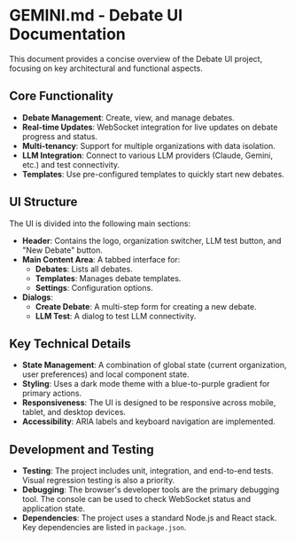 # GEMINI.md - Debate UI Documentation

This document provides a concise overview of the Debate UI project, focusing on key architectural and functional aspects.

## Core Functionality

- **Debate Management**: Create, view, and manage debates.
- **Real-time Updates**: WebSocket integration for live updates on debate progress and status.
- **Multi-tenancy**: Support for multiple organizations with data isolation.
- **LLM Integration**: Connect to various LLM providers (Claude, Gemini, etc.) and test connectivity.
- **Templates**: Use pre-configured templates to quickly start new debates.

## UI Structure

The UI is divided into the following main sections:

- **Header**: Contains the logo, organization switcher, LLM test button, and "New Debate" button.
- **Main Content Area**: A tabbed interface for:
    - **Debates**: Lists all debates.
    - **Templates**: Manages debate templates.
    - **Settings**: Configuration options.
- **Dialogs**:
    - **Create Debate**: A multi-step form for creating a new debate.
    - **LLM Test**: A dialog to test LLM connectivity.

## Key Technical Details

- **State Management**: A combination of global state (current organization, user preferences) and local component state.
- **Styling**: Uses a dark mode theme with a blue-to-purple gradient for primary actions.
- **Responsiveness**: The UI is designed to be responsive across mobile, tablet, and desktop devices.
- **Accessibility**: ARIA labels and keyboard navigation are implemented.

## Development and Testing

- **Testing**: The project includes unit, integration, and end-to-end tests. Visual regression testing is also a priority.
- **Debugging**: The browser's developer tools are the primary debugging tool. The console can be used to check WebSocket status and application state.
- **Dependencies**: The project uses a standard Node.js and React stack. Key dependencies are listed in `package.json`.
